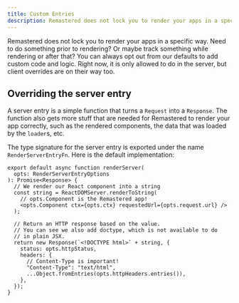 ```yaml
---
title: Custom Entries
description: Remastered does not lock you to render your apps in a specific way. Need to do something prior to rendering? Or maybe track something while rendering or after that? You can always opt out from our defaults to add custom code and logic.
---
```


Remastered does not lock you to render your apps in a specific way. Need to do something prior to rendering? Or maybe track something while rendering or after that? You can always opt out from our defaults to add custom code and logic. Right now, it is only allowed to do in the server, but client overrides are on their way too.

## Overriding the server entry

A server entry is a simple function that turns a `Request` into a `Response`. The function also gets more stuff that are needed for Remastered to render your app correctly, such as the rendered components, the data that was loaded by the `loader`s, etc.

The type signature for the server entry is exported under the name `RenderServerEntryFn`. Here is the default implementation:

```tsx
export default async function renderServer(
  opts: RenderServerEntryOptions
): Promise<Response> {
  // We render our React component into a string
  const string = ReactDOMServer.renderToString(
    // opts.Component is the Remastered app!
    <opts.Component ctx={opts.ctx} requestedUrl={opts.request.url} />
  );

  // Return an HTTP response based on the value.
  // You can see we also add doctype, which is not available to do
  // in plain JSX.
  return new Response(`<!DOCTYPE html>` + string, {
    status: opts.httpStatus,
    headers: {
      // Content-Type is important!
      "Content-Type": "text/html",
      ...Object.fromEntries(opts.httpHeaders.entries()),
    },
  });
}
```

